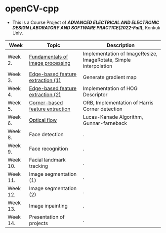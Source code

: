 # openCV-cpp
* This is a Course Project of ***ADVANCED ELECTRICAL AND ELECTRONIC DESIGN LABORATORY AND SOFTWARE PRACTICE(2022-Fall)*,** Konkuk Univ.

|Week|Topic|Description|
|------|---|---|
|Week 2.|[Fundamentals of image processing](https://github.com/versatile0010/openCV-cpp/tree/main/Week2)|Implementation of ImageResize, ImageRotate, Simple interpolation|
|Week 3.|[Edge-based feature extraction (1)](https://github.com/versatile0010/openCV-cpp/tree/main/Week3)|Generate gradient map|
|Week 4.|[Edge-based feature extraction (2)](https://github.com/versatile0010/openCV-cpp/tree/main/Week4)|Implementation of HOG Descriptor|
|Week 5.|[Corner-based feature extraction](https://github.com/versatile0010/openCV-cpp/tree/main/Week5)|ORB, Implementation of Harris Corner detection|
|Week 6.|[Optical flow](https://github.com/versatile0010/openCV-cpp/tree/main/Week6)|Lucas-Kanade Algorithm, Gunnar-farneback|
|Week 8.|Face detection|.|
|Week 9.|Face recognition|.|
|Week 10.|Facial landmark tracking|.|
|Week 11.|Image segmentation (1)|.|
|Week 12.|Image segmentation (2)|.|
|Week 13.|Image inpainting|.|
|Week 14.|Presentation of projects|.|
